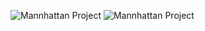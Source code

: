 ![Mannhattan Project](https://media.discordapp.net/attachments/334011383140188161/340790307040002058/809a37ab24b4443c547b55de01d952e4.png "Hannhattan Project")
![Mannhattan Project](https://media.discordapp.net/attachments/334011383140188161/340792410382532612/f006c297160c967d33b30051af215c39.png "Hannhattan Project")
